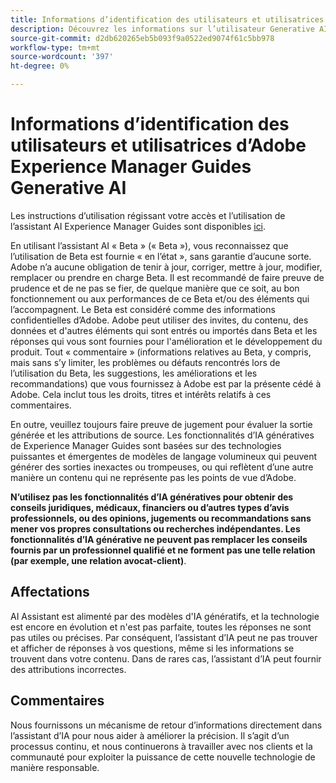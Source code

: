```yaml
---
title: Informations d’identification des utilisateurs et utilisatrices d’Adobe Experience Manager Guides Generative AI
description: Découvrez les informations sur l’utilisateur Generative AI fournies lors de l’utilisation de l’assistant AI dans Adobe Experience Manager Guides.
source-git-commit: d2db620265eb5b093f9a0522ed9074f61c5bb978
workflow-type: tm+mt
source-wordcount: '397'
ht-degree: 0%

---
```



# Informations d’identification des utilisateurs et utilisatrices d’Adobe Experience Manager Guides Generative AI

Les instructions d’utilisation régissant votre accès et l’utilisation de l’assistant AI Experience Manager Guides sont disponibles [ici](https://www.adobe.com/fr/legal/licenses-terms/adobe-dx-gen-ai-user-guidelines.html).

En utilisant l’assistant AI « Beta » (« Beta »), vous reconnaissez que l’utilisation de Beta est fournie « en l’état », sans garantie d’aucune sorte. Adobe n’a aucune obligation de tenir à jour, corriger, mettre à jour, modifier, remplacer ou prendre en charge Beta. Il est recommandé de faire preuve de prudence et de ne pas se fier, de quelque manière que ce soit, au bon fonctionnement ou aux performances de ce Beta et/ou des éléments qui l’accompagnent. Le Beta est considéré comme des informations confidentielles d’Adobe. Adobe peut utiliser des invites, du contenu, des données et d&#39;autres éléments qui sont entrés ou importés dans Beta et les réponses qui vous sont fournies pour l&#39;amélioration et le développement du produit. Tout « commentaire » (informations relatives au Beta, y compris, mais sans s’y limiter, les problèmes ou défauts rencontrés lors de l’utilisation du Beta, les suggestions, les améliorations et les recommandations) que vous fournissez à Adobe est par la présente cédé à Adobe. Cela inclut tous les droits, titres et intérêts relatifs à ces commentaires. 

En outre, veuillez toujours faire preuve de jugement pour évaluer la sortie générée et les attributions de source. Les fonctionnalités d’IA génératives de Experience Manager Guides sont basées sur des technologies puissantes et émergentes de modèles de langage volumineux qui peuvent générer des sorties inexactes ou trompeuses, ou qui reflètent d’une autre manière un contenu qui ne représente pas les points de vue d’Adobe.

**N’utilisez pas les fonctionnalités d’IA génératives pour obtenir des conseils juridiques, médicaux, financiers ou d’autres types d’avis professionnels, ou des opinions, jugements ou recommandations sans mener vos propres consultations ou recherches indépendantes. Les fonctionnalités d’IA générative ne peuvent pas remplacer les conseils fournis par un professionnel qualifié et ne forment pas une telle relation (par exemple, une relation avocat-client)**.

## Affectations

AI Assistant est alimenté par des modèles d&#39;IA génératifs, et la technologie est encore en évolution et n&#39;est pas parfaite, toutes les réponses ne sont pas utiles ou précises. Par conséquent, l’assistant d’IA peut ne pas trouver et afficher de réponses à vos questions, même si les informations se trouvent dans votre contenu. Dans de rares cas, l’assistant d’IA peut fournir des attributions incorrectes.

## Commentaires

Nous fournissons un mécanisme de retour d’informations directement dans l’assistant d’IA pour nous aider à améliorer la précision. Il s’agit d’un processus continu, et nous continuerons à travailler avec nos clients et la communauté pour exploiter la puissance de cette nouvelle technologie de manière responsable.


